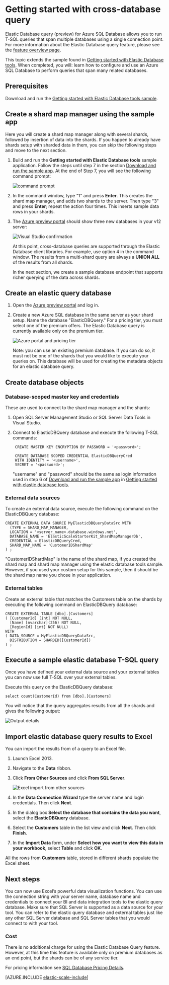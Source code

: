 <properties
	pageTitle="Getting started with elastic database query | Microsoft Azure"
	description="how to use cross database database queries"
	services="sql-database"
	documentationCenter=""  
	manager="jeffreyg"
	authors="sidneyh"/>

<tags
	ms.service="sql-database"
	ms.workload="sql-database"
	ms.tgt_pltfrm="na"
	ms.devlang="na"
	ms.topic="article"
	ms.date="10/15/2015"
	ms.author="SilviaDoomra" />

# Getting started with cross-database query

Elastic Database query (preview) for Azure SQL Database allows you to run T-SQL queries that span multiple databases using a single connection point. For more information about the Elastic Database query feature, please see the [feature overview page](sql-database-elastic-query-overview.md).

This topic extends the sample found in [Getting started with Elastic Database tools](sql-database-elastic-scale-get-started.md). When completed, you will: learn how to configure and use an Azure SQL Database to perform queries that span many related databases.
## Prerequisites

Download and run the [Getting started with Elastic Database tools sample](sql-database-elastic-scale-get-started.md).

## Create a shard map manager using the sample app

Here you will create a shard map manager along with several shards, followed by insertion of data into the shards. If you happen to already have shards setup with sharded data in them, you can skip the following steps and move to the next section.

1. Build and run the **Getting started with Elastic Database tools** sample application. Follow the steps until step 7 in the section [Download and run the sample app](sql-database-elastic-scale-get-started.md#Getting-started-with-elastic-database-tools). At the end of Step 7, you will see the following command prompt:

	![command prompt][1]

2.  In the command window, type "1" and press **Enter**. This creates the shard map manager, and adds two shards to the server. Then type "3" and press **Enter**; repeat the action four times. This inserts sample data rows in your shards.
3.  The [Azure preview portal](https://portal.azure.com) should show three new databases in your v12 server:

	![Visual Studio confirmation][2]

	At this point, cross-database queries are supported through the Elastic Database client libraries. For example, use option 4 in the command window. The results from a multi-shard query are always a **UNION ALL** of the results from all shards.

	In the next section, we create a sample database endpoint that supports richer querying of the data across shards.

## Create an elastic query database

1. Open the [Azure preview portal](https://portal.azure.com) and log in.
2. Create a new Azure SQL database in the same server as your shard setup. Name the database "ElasticDBQuery." For a pricing tier, you must select one of the premium offers. The Elastic Database query is currently available only on the premium tier.

	![Azure portal and pricing tier][3]

	Note: you can use an existing premium database. If you can do so, it must not be one of the shards that you would like to execute your queries on. This database will be used for creating the metadata objects for an elastic database query.


## Create database objects

### Database-scoped master key and credentials

These are used to connect to the shard map manager and the shards:

1. Open SQL Server Management Studio or SQL Server Data Tools in Visual Studio.
2. Connect to ElasticDBQuery database and execute the following T-SQL commands:

		CREATE MASTER KEY ENCRYPTION BY PASSWORD = '<password>';

		CREATE DATABASE SCOPED CREDENTIAL ElasticDBQueryCred
		WITH IDENTITY = '<username>',
		SECRET = '<password>';

	"username" and "password" should be the same as login information used in step 6 of [Download and run the sample app](sql-database-elastic-scale-get-started.md#Getting-started-with-elastic-database-tools) in [Getting started with elastic database tools](sql-database-elastic-scale-get-started.md).

### External data sources

To create an external data source, execute the following command on the ElasticDBQuery database:

	CREATE EXTERNAL DATA SOURCE MyElasticDBQueryDataSrc WITH
      (TYPE = SHARD_MAP_MANAGER,
      LOCATION = '<server_name>.database.windows.net',
      DATABASE_NAME = 'ElasticScaleStarterKit_ShardMapManagerDb',
	  CREDENTIAL = ElasticDBQueryCred,
 	  SHARD_MAP_NAME = 'CustomerIDShardMap'
    ) ;

 "CustomerIDShardMap" is the name of the shard map, if you created the shard map and shard map manager using the elastic database tools sample. However, if you used your custom setup for this sample, then it should be the shard map name you chose in your application.

### External tables

Create an external table that matches the Customers table on the shards by executing the following command on ElasticDBQuery database:

	CREATE EXTERNAL TABLE [dbo].[Customers]
	( [CustomerId] [int] NOT NULL,
	  [Name] [nvarchar](256) NOT NULL,
	  [RegionId] [int] NOT NULL)
	WITH
	( DATA_SOURCE = MyElasticDBQueryDataSrc,
      DISTRIBUTION = SHARDED([CustomerId])
	) ;

## Execute a sample elastic database T-SQL query

Once you have defined your external data source and your external tables you can now use full T-SQL over your external tables.

Execute this query on the ElasticDBQuery database:

	select count(CustomerId) from [dbo].[Customers]

You will notice that the query aggregates results from all the shards and gives the following output:

![Output details][4]

## Import elastic database query results to Excel

 You can import the results from of a query to an Excel file.

1. Launch Excel 2013.
2. 	Navigate to the **Data** ribbon.
3. 	Click **From Other Sources** and click **From SQL Server**.

	![Excel import from other sources][5]
4. 	In the **Data Connection Wizard** type the server name and login credentials. Then click **Next**.
5. 	In the dialog box **Select the database that contains the data you want**, select the **ElasticDBQuery** database.
6. 	Select the **Customers** table in the list view and click **Next**. Then click **Finish**.
7. 	In the **Import Data** form, under **Select how you want to view this data in your workbook**, select **Table** and click **OK**.

All the rows from **Customers** table, stored in different shards populate the Excel sheet.

## Next steps
You can now use Excel’s powerful data visualization functions. You can use the connection string with your server name, database name and credentials to connect your BI and data integration tools to the elastic query database. Make sure that SQL Server is supported as a data source for your tool. You can refer to the elastic query database and external tables just like any other SQL Server database and SQL Server tables that you would connect to with your tool.

### Cost
There is no additional charge for using the Elastic Database Query feature. However, at this time this feature is available only on premium databases as an end point, but the shards can be of any service tier.

For pricing information see [SQL Database Pricing Details](http://azure.microsoft.com/pricing/details/sql-database/).


[AZURE.INCLUDE [elastic-scale-include](../../includes/elastic-scale-include.md)]

<!--Image references-->
[1]: ./media/sql-database-elastic-query-getting-started/cmd-prompt.png
[2]: ./media/sql-database-elastic-query-getting-started/portal.png
[3]: ./media/sql-database-elastic-query-getting-started/tiers.png
[4]: ./media/sql-database-elastic-query-getting-started/details.png
[5]: ./media/sql-database-elastic-query-getting-started/exel-sources.png
<!--anchors-->
